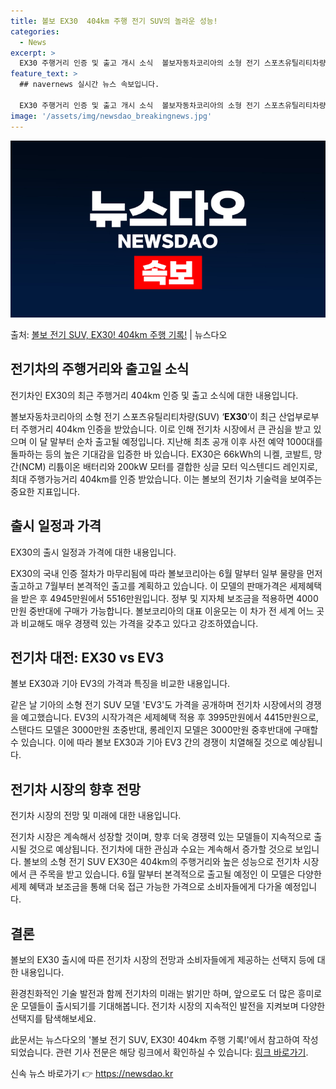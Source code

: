 ```yaml
---
title: 볼보 EX30  404km 주행 전기 SUV의 놀라운 성능!
categories:
  - News
excerpt: >
  EX30 주행거리 인증 및 출고 개시 소식  볼보자동차코리아의 소형 전기 스포츠유틸리티차량(SUV) ‘EX3…
feature_text: >
  ## navernews 실시간 뉴스 속보입니다.

  EX30 주행거리 인증 및 출고 개시 소식  볼보자동차코리아의 소형 전기 스포츠유틸리티차량(SUV) ‘EX3…
image: '/assets/img/newsdao_breakingnews.jpg'
---
```


![뉴스다오 속보](/assets/img/newsdao_breakingnews.jpg)

<p>출처: <a href="https://newsdao.kr/4054" rel="dofollow">볼보 전기 SUV, EX30! 404km 주행 기록!</a> | 뉴스다오</p>

<h2 data-ke-size="size26">전기차의 주행거리와 출고일 소식</h2>
전기차인 EX30의 최근 주행거리 404km 인증 및 출고 소식에 대한 내용입니다. 
<p data-ke-size="size16">볼보자동차코리아의 소형 전기 스포츠유틸리티차량(SUV) ‘<b>EX30</b>’이 최근 산업부로부터 주행거리 404km 인증을 받았습니다. 이로 인해 전기차 시장에서 큰 관심을 받고 있으며 이 달 말부터 순차 출고될 예정입니다. 지난해 최초 공개 이후 사전 예약 1000대를 돌파하는 등의 높은 기대감을 입증한 바 있습니다. EX30은 66kWh의 니켈, 코발트, 망간(NCM) 리튬이온 배터리와 200kW 모터를 결합한 싱글 모터 익스텐디드 레인지로, 최대 주행가능거리 404km를 인증 받았습니다. 이는 볼보의 전기차 기술력을 보여주는 중요한 지표입니다.</p>

<h2 data-ke-size="size26">출시 일정과 가격</h2>
EX30의 출시 일정과 가격에 대한 내용입니다.
<p data-ke-size="size16">EX30의 국내 인증 절차가 마무리됨에 따라 볼보코리아는 6월 말부터 일부 물량을 먼저 출고하고 7월부터 본격적인 출고를 계획하고 있습니다. 이 모델의 판매가격은 세제혜택을 받은 후 4945만원에서 5516만원입니다. 정부 및 지자체 보조금을 적용하면 4000만원 중반대에 구매가 가능합니다. 볼보코리아의 대표 이윤모는 이 차가 전 세계 어느 곳과 비교해도 매우 경쟁력 있는 가격을 갖추고 있다고 강조하였습니다.</p>

<h2 data-ke-size="size26">전기차 대전: EX30 vs EV3</h2>
볼보 EX30과 기아 EV3의 가격과 특징을 비교한 내용입니다.
<p data-ke-size="size16">같은 날 기아의 소형 전기 SUV 모델 'EV3'도 가격을 공개하며 전기차 시장에서의 경쟁을 예고했습니다. EV3의 시작가격은 세제혜택 적용 후 3995만원에서 4415만원으로, 스탠다드 모델은 3000만원 초중반대, 롱레인지 모델은 3000만원 중후반대에 구매할 수 있습니다. 이에 따라 볼보 EX30과 기아 EV3 간의 경쟁이 치열해질 것으로 예상됩니다.</p>

<h2 data-ke-size="size26">전기차 시장의 향후 전망</h2>
전기차 시장의 전망 및 미래에 대한 내용입니다.
<p data-ke-size="size16">전기차 시장은 계속해서 성장할 것이며, 향후 더욱 경쟁력 있는 모델들이 지속적으로 출시될 것으로 예상됩니다. 전기차에 대한 관심과 수요는 계속해서 증가할 것으로 보입니다. 볼보의 소형 전기 SUV EX30은 404km의 주행거리와 높은 성능으로 전기차 시장에서 큰 주목을 받고 있습니다. 6월 말부터 본격적으로 출고될 예정인 이 모델은 다양한 세제 혜택과 보조금을 통해 더욱 접근 가능한 가격으로 소비자들에게 다가올 예정입니다.</p>

<h2 data-ke-size="size26">결론</h2>
볼보의 EX30 출시에 따른 전기차 시장의 전망과 소비자들에게 제공하는 선택지 등에 대한 내용입니다.
<p data-ke-size="size16">환경친화적인 기술 발전과 함께 전기차의 미래는 밝기만 하며, 앞으로도 더 많은 흥미로운 모델들이 출시되기를 기대해봅니다. 전기차 시장의 지속적인 발전을 지켜보며 다양한 선택지를 탐색해보세요.</p>

此문서는 뉴스다오의 '볼보 전기 SUV, EX30! 404km 주행 기록!'에서 참고하여 작성되었습니다. 관련 기사 전문은 해당 링크에서 확인하실 수 있습니다: [링크 바로가기](https://newsdao.kr/4054). 

신속 뉴스 바로가기 👉 <a href="https://newsdao.kr" rel="dofollow">https://newsdao.kr</a>


